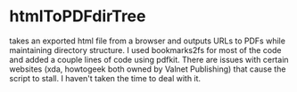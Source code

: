 # htmlToPDFdirTree
takes an exported html file from a browser and outputs URLs to PDFs while maintaining directory structure.
I used bookmarks2fs for most of the code and added a couple lines of code using pdfkit. There are issues with certain websites (xda, howtogeek both owned by Valnet Publishing) that cause the script to stall. I haven't taken the time to deal with it. 
